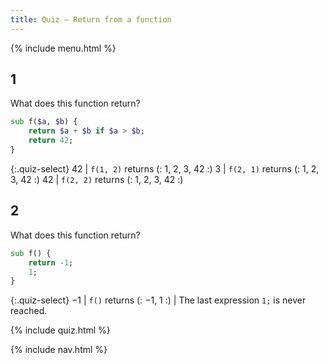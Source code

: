 ```yaml
---
title: Quiz — Return from a function
---
```


{% include menu.html %}

## 1

What does this function return?

```raku
sub f($a, $b) {
    return $a + $b if $a > $b;
    return 42;
}
```

{:.quiz-select}
42 | `f(1, 2)` returns (: 1, 2, 3, 42 :)
3 | `f(2, 1)` returns (: 1, 2, 3, 42 :)
42 | `f(2, 2)` returns (: 1, 2, 3, 42 :)

## 2

What does this function return?

```raku
sub f() {
    return -1;
    1;
}
```

{:.quiz-select}
−1 | `f()` returns (: −1, 1 :) | The last expression `1;` is never reached.


{% include quiz.html %}

{% include nav.html %}
